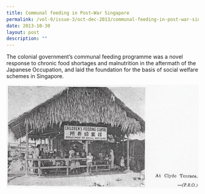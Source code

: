 ```yaml
---
title: Communal feeding in Post–War Singapore
permalink: /vol-9/issue-3/oct-dec-2013/communal-feeding-in-post-war-singapore
date: 2013-10-30
layout: post
description: ""
---
```

The colonial government’s communal feeding programme was a novel response to chronic food shortages and malnutrition in the aftermath of the Japanese Occupation, and laid the foundation for the basis of social welfare schemes in Singapore.


<img src="/images/vol-9-issue-3/communal-feeding/C1.JPG">
<div style="background-color: white;"></i></div>

